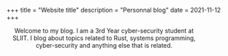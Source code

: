 +++
title = "Website title"
description = "Personnal blog"
date = 2021-11-12
+++
<p style="text-align: center;width:450px">Welcome to my blog. I am a 3rd Year cyber-security student at SLIIT. I blog about topics related to Rust, systems programming, cyber-security and anything else that is related.</p>


